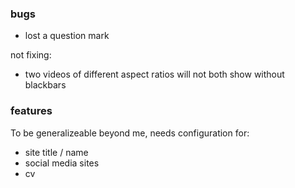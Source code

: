 ### bugs

- lost a question mark

not fixing:

- two videos of different aspect ratios will not both show without blackbars


### features

To be generalizeable beyond me, needs configuration for:
- site title / name
- social media sites
- cv